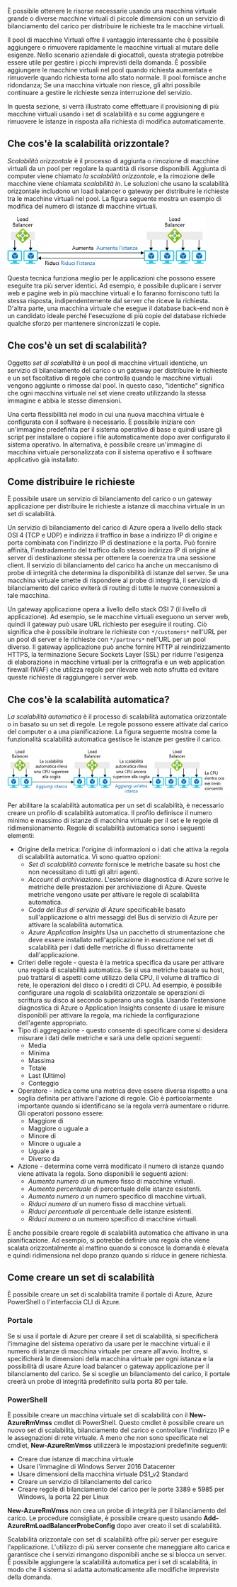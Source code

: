 È possibile ottenere le risorse necessarie usando una macchina virtuale grande o diverse macchine virtuali di piccole dimensioni con un servizio di bilanciamento del carico per distribuire le richieste tra le macchine virtuali.

Il pool di macchine Virtuali offre il vantaggio interessante che è possibile aggiungere o rimuovere rapidamente le macchine virtuali al mutare delle esigenze. Nello scenario aziendale di giocattoli, questa strategia potrebbe essere utile per gestire i picchi imprevisti della domanda. È possibile aggiungere le macchine virtuali nel pool quando richiesta aumentata e rimuoverle quando richiesta torna allo stato normale. Il pool fornisce anche ridondanza; Se una macchina virtuale non riesce, gli altri possibile continuare a gestire le richieste senza interruzione del servizio.

In questa sezione, si verrà illustrato come effettuare il provisioning di più macchine virtuali usando i set di scalabilità e su come aggiungere e rimuovere le istanze in risposta alla richiesta di modifica automaticamente. 

## <a name="what-is-horizontal-scaling"></a>Che cos'è la scalabilità orizzontale?

*Scalabilità orizzontale* è il processo di aggiunta o rimozione di macchine virtuali da un pool per regolare la quantità di risorse disponibili. Aggiunta di computer viene chiamato _la scalabilità orizzontale_, e la rimozione delle macchine viene chiamata _scalabilità in_. Le soluzioni che usano la scalabilità orizzontale includono un load balancer o gateway per distribuire le richieste tra le macchine virtuali nel pool. La figura seguente mostra un esempio di modifica del numero di istanze di macchine virtuali.

![Un'illustrazione che mostra la scalabilità orizzontale di risorse per gestire la domanda e la scalabilità nelle risorse per ridurre i costi.](../media/4-ScaleInOut.png)

Questa tecnica funziona meglio per le applicazioni che possono essere eseguite tra più server identici. Ad esempio, è possibile duplicare i server web e pagine web in più macchine virtuali e lo faranno forniscono tutti la stessa risposta, indipendentemente dal server che riceve la richiesta. D'altra parte, una macchina virtuale che esegue il database back-end non è un candidato ideale perché l'esecuzione di più copie del database richiede qualche sforzo per mantenere sincronizzati le copie.

## <a name="what-is-a-scale-set"></a>Che cos'è un set di scalabilità?

Oggetto *set di scalabilità* è un pool di macchine virtuali identiche, un servizio di bilanciamento del carico o un gateway per distribuire le richieste e un set facoltativo di regole che controlla quando le macchine virtuali vengono aggiunte o rimosse dal pool. In questo caso, "identiche" significa che ogni macchina virtuale nel set viene creato utilizzando la stessa immagine e abbia le stesse dimensioni.

Una certa flessibilità nel modo in cui una nuova macchina virtuale è configurata con il software è necessario. È possibile iniziare con un'immagine predefinita per il sistema operativo di base e quindi usare gli script per installare o copiare i file automaticamente dopo aver configurato il sistema operativo. In alternativa, è possibile creare un'immagine di macchina virtuale personalizzata con il sistema operativo e il software applicativo già installato.

## <a name="how-to-distribute-requests"></a>Come distribuire le richieste

È possibile usare un servizio di bilanciamento del carico o un gateway applicazione per distribuire le richieste a istanze di macchina virtuale in un set di scalabilità.

Un servizio di bilanciamento del carico di Azure opera a livello dello stack OSI 4 (TCP e UDP) e indirizza il traffico in base a indirizzo IP di origine e porta combinata con l'indirizzo IP di destinazione e la porta. Può fornire affinità, l'instradamento del traffico dallo stesso indirizzo IP di origine al server di destinazione stessa per ottenere la coerenza tra una sessione client. Il servizio di bilanciamento del carico ha anche un meccanismo di probe di integrità che determina la disponibilità di istanze del server. Se una macchina virtuale smette di rispondere al probe di integrità, il servizio di bilanciamento del carico eviterà di routing di tutte le nuove connessioni a tale macchina.

Un gateway applicazione opera a livello dello stack OSI 7 (il livello di applicazione). Ad esempio, se le macchine virtuali eseguono un server web, quindi il gateway può usare URL richiesto per eseguire il routing. Ciò significa che è possibile inoltrare le richieste con `*/customers*` nell'URL per un pool di server e le richieste con `*/partners*` nell'URL per un pool diverso. Il gateway applicazione può anche fornire HTTP al reindirizzamento HTTPS, la terminazione Secure Sockets Layer (SSL) per ridurre l'esigenza di elaborazione in macchine virtuali per la crittografia e un web application firewall (WAF) che utilizza regole per rilevare web noto sfrutta ed evitare queste richieste di raggiungere i server web.

## <a name="what-is-autoscaling"></a>Che cos'è la scalabilità automatica?

_La scalabilità automatica_ è il processo di scalabilità automatica orizzontale o in basato su un set di regole. Le regole possono essere attivate dal carico del computer o a una pianificazione. La figura seguente mostra come la funzionalità scalabilità automatica gestisce le istanze per gestire il carico.

![Un'illustrazione che mostra come la scalabilità automatica consente di monitorare i livelli di CPU di un pool di macchine virtuali e aggiunge istanze quando l'utilizzo della CPU è superiore alla soglia.](../media/4-autoscale.png)

Per abilitare la scalabilità automatica per un set di scalabilità, è necessario creare un profilo di scalabilità automatica. Il profilo definisce il numero minimo e massimo di istanze di macchina virtuale per il set e le regole di ridimensionamento. Regole di scalabilità automatica sono i seguenti elementi:

* Origine della metrica: l'origine di informazioni o i dati che attiva la regola di scalabilità automatica. Vi sono quattro opzioni:
  * *Set di scalabilità corrente* fornisce le metriche basate su host che non necessitano di tutti gli altri agenti.
  * *Account di archiviazione*. L'estensione diagnostica di Azure scrive le metriche delle prestazioni per archiviazione di Azure. Queste metriche vengono usate per attivare le regole di scalabilità automatica.
  * *Coda del Bus di servizio di Azure* specificabile basato sull'applicazione o altri messaggi del Bus di servizio di Azure per attivare la scalabilità automatica.
  * *Azure Application Insights* Usa un pacchetto di strumentazione che deve essere installato nell'applicazione in esecuzione nel set di scalabilità per i dati delle metriche di flusso direttamente dall'applicazione.
* Criteri delle regole - questa è la metrica specifica da usare per attivare una regola di scalabilità automatica. Se si usa metriche basate su host, può trattarsi di aspetti come utilizzo della CPU, il volume di traffico di rete, le operazioni del disco o i crediti di CPU. Ad esempio, è possibile configurare una regola di scalabilità orizzontale se operazioni di scrittura su disco al secondo superano una soglia. Usando l'estensione diagnostica di Azure o Application Insights consente di usare le misure disponibili per attivare la regola, ma richiede la configurazione dell'agente appropriato.
* Tipo di aggregazione - questo consente di specificare come si desidera misurare i dati delle metriche e sarà una delle opzioni seguenti:
  * Media
  * Minima
  * Massima
  * Totale
  * Last (Ultimo)
  * Conteggio
* Operatore - indica come una metrica deve essere diversa rispetto a una soglia definita per attivare l'azione di regole. Ciò è particolarmente importante quando si identificano se la regola verrà aumentare o ridurre. Gli operatori possono essere:
  * Maggiore di
  * Maggiore o uguale a
  * Minore di
  * Minore o uguale a
  * Uguale a
  * Diverso da
* Azione - determina come verrà modificato il numero di istanze quando viene attivata la regola. Sono disponibili le seguenti azioni:
  * *Aumenta numero di* un numero fisso di macchine virtuali.
  * *Aumenta percentuale di* percentuale delle istanze esistenti.
  * *Aumenta numero a* un numero specifico di macchine virtuali.
  * *Riduci numero di* un numero fisso di macchine virtuali.
  * *Riduci percentuale di* percentuale delle istanze esistenti.
  * *Riduci numero a* un numero specifico di macchine virtuali.

È anche possibile creare regole di scalabilità automatica che attivano in una pianificazione. Ad esempio, si potrebbe definire una regola che viene scalata orizzontalmente al mattino quando si conosce la domanda è elevata e quindi ridimensiona nel dopo pranzo quando si riduce in genere richiesta.

## <a name="how-to-create-a-scale-set"></a>Come creare un set di scalabilità

È possibile creare un set di scalabilità tramite il portale di Azure, Azure PowerShell o l'interfaccia CLI di Azure.

### <a name="portal"></a>Portale

Se si usa il portale di Azure per creare il set di scalabilità, si specificherà l'immagine del sistema operativo da usare per le macchine virtuali e il numero di istanze di macchina virtuale per creare all'avvio. Inoltre, si specificherà le dimensioni della macchina virtuale per ogni istanza e la possibilità di usare Azure load balancer o gateway applicazione per il bilanciamento del carico. Se si sceglie un bilanciamento del carico, il portale creerà un probe di integrità predefinito sulla porta 80 per tale.

### <a name="powershell"></a>PowerShell

È possibile creare un macchina virtuale set di scalabilità con il **New-AzureRmVmss** cmdlet di PowerShell. Questo cmdlet è possibile creare un nuovo set di scalabilità, bilanciamento del carico e controllare l'indirizzo IP e le assegnazioni di rete virtuale. A meno che non sono specificate nel cmdlet, **New-AzureRmVmss** utilizzerà le impostazioni predefinite seguenti:

* Creare due istanze di macchina virtuale
* Usare l'immagine di Windows Server 2016 Datacenter
* Usare dimensioni della macchina virtuale DS1_v2 Standard
* Creare un servizio di bilanciamento del carico
* Creare regole di bilanciamento del carico per le porte 3389 e 5985 per Windows, la porta 22 per Linux

**New-AzureRmVmss** non crea un probe di integrità per il bilanciamento del carico. Le procedure consigliate, è possibile creare questo usando **Add-AzureRmLoadBalancerProbeConfig** dopo aver creato il set di scalabilità.

Scalabilità orizzontale con set di scalabilità offre più server per eseguire l'applicazione. L'utilizzo di più server consente che maneggiare alto carica e garantisce che i servizi rimangono disponibili anche se si blocca un server. È possibile aggiungere la scalabilità automatica per i set di scalabilità, in modo che il sistema si adatta automaticamente alle modifiche impreviste della domanda.